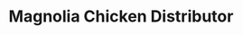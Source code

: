 ---
title: "Magnolia Chicken Distributor"
url: /port-barton/magnolia-chicken-distributor/
shop: butcher
---